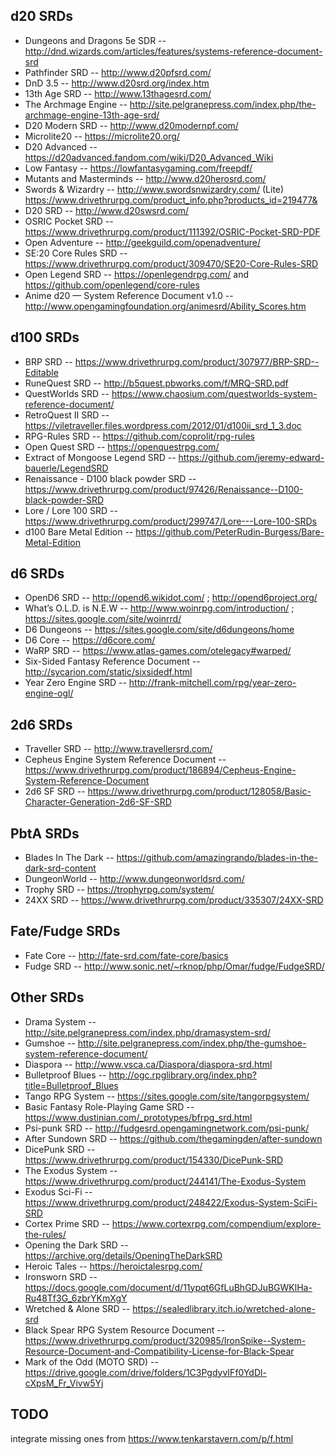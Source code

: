 ## d20 SRDs

* Dungeons and Dragons 5e SDR -- http://dnd.wizards.com/articles/features/systems-reference-document-srd
* Pathfinder SRD -- http://www.d20pfsrd.com/
* DnD 3.5 -- http://www.d20srd.org/index.htm
* 13th Age SRD -- http://www.13thagesrd.com/
* The Archmage Engine -- http://site.pelgranepress.com/index.php/the-archmage-engine-13th-age-srd/
* D20 Modern SRD -- http://www.d20modernpf.com/
* Microlite20 -- https://microlite20.org/
* D20 Advanced -- https://d20advanced.fandom.com/wiki/D20_Advanced_Wiki
* Low Fantasy -- https://lowfantasygaming.com/freepdf/
* Mutants and Masterminds -- http://www.d20herosrd.com/
* Swords & Wizardry -- http://www.swordsnwizardry.com/
  (Lite) https://www.drivethrurpg.com/product_info.php?products_id=219477&
* D20 SRD -- http://www.d20swsrd.com/
* OSRIC Pocket SRD -- https://www.drivethrurpg.com/product/111392/OSRIC-Pocket-SRD-PDF
* Open Adventure -- http://geekguild.com/openadventure/
* SE:20 Core Rules SRD -- https://www.drivethrurpg.com/product/309470/SE20-Core-Rules-SRD
* Open Legend SRD -- https://openlegendrpg.com/ and https://github.com/openlegend/core-rules
* Anime d20 — System Reference Document v1.0 -- http://www.opengamingfoundation.org/animesrd/Ability_Scores.htm

## d100 SRDs

* BRP SRD -- https://www.drivethrurpg.com/product/307977/BRP-SRD--Editable
* RuneQuest SRD -- http://b5quest.pbworks.com/f/MRQ-SRD.pdf
* QuestWorlds SRD -- https://www.chaosium.com/questworlds-system-reference-document/
* RetroQuest II SRD -- https://viletraveller.files.wordpress.com/2012/01/d100ii_srd_1_3.doc
* RPG-Rules SRD -- https://github.com/coprolit/rpg-rules
* Open Quest SRD -- https://openquestrpg.com/
* Extract of Mongoose Legend SRD -- https://github.com/jeremy-edward-bauerle/LegendSRD
* Renaissance - D100 black powder SRD -- https://www.drivethrurpg.com/product/97426/Renaissance--D100-black-powder-SRD
* Lore / Lore 100 SRD -- https://www.drivethrurpg.com/product/299747/Lore---Lore-100-SRDs
* d100 Bare Metal Edition -- https://github.com/PeterRudin-Burgess/Bare-Metal-Edition

## d6 SRDs

* OpenD6 SRD -- http://opend6.wikidot.com/ ; http://opend6project.org/
* What’s O.L.D. is N.E.W -- http://www.woinrpg.com/introduction/ ; https://sites.google.com/site/woinrrd/
* D6 Dungeons -- https://sites.google.com/site/d6dungeons/home
* D6 Core -- https://d6core.com/
* WaRP SRD -- https://www.atlas-games.com/otelegacy#warped/
* Six-Sided Fantasy Reference Document -- http://sycarion.com/static/sixsidedf.html
* Year Zero Engine SRD -- http://frank-mitchell.com/rpg/year-zero-engine-ogl/

## 2d6 SRDs

* Traveller SRD -- http://www.travellersrd.com/
* Cepheus Engine System Reference Document -- https://www.drivethrurpg.com/product/186894/Cepheus-Engine-System-Reference-Document
* 2d6 SF SRD -- https://www.drivethrurpg.com/product/128058/Basic-Character-Generation-2d6-SF-SRD

## PbtA SRDs

* Blades In The Dark -- https://github.com/amazingrando/blades-in-the-dark-srd-content
* DungeonWorld -- http://www.dungeonworldsrd.com/
* Trophy SRD -- https://trophyrpg.com/system/
* 24XX SRD -- https://www.drivethrurpg.com/product/335307/24XX-SRD

## Fate/Fudge SRDs

* Fate Core -- http://fate-srd.com/fate-core/basics
* Fudge SRD -- http://www.sonic.net/~rknop/php/Omar/fudge/FudgeSRD/

## Other SRDs

* Drama System -- http://site.pelgranepress.com/index.php/dramasystem-srd/
* Gumshoe -- http://site.pelgranepress.com/index.php/the-gumshoe-system-reference-document/
* Diaspora --  http://www.vsca.ca/Diaspora/diaspora-srd.html
* Bulletproof Blues -- http://ogc.rpglibrary.org/index.php?title=Bulletproof_Blues
* Tango RPG System -- https://sites.google.com/site/tangorpgsystem/
* Basic Fantasy Role-Playing Game SRD -- https://www.dustinian.com/_prototypes/bfrpg_srd.html
* Psi-punk SRD -- http://fudgesrd.opengamingnetwork.com/psi-punk/
* After Sundown SRD -- https://github.com/thegamingden/after-sundown
* DicePunk SRD -- https://www.drivethrurpg.com/product/154330/DicePunk-SRD
* The Exodus System -- https://www.drivethrurpg.com/product/244141/The-Exodus-System
* Exodus Sci-Fi -- https://www.drivethrurpg.com/product/248422/Exodus-System-SciFi-SRD
* Cortex Prime SRD -- https://www.cortexrpg.com/compendium/explore-the-rules/
* Opening the Dark SRD -- https://archive.org/details/OpeningTheDarkSRD
* Heroic Tales -- https://heroictalesrpg.com/
* Ironsworn SRD -- https://docs.google.com/document/d/11ypqt6GfLuBhGDJuBGWKlHa-Ru48Tf3G_6zbrYKmXgY
* Wretched & Alone SRD -- https://sealedlibrary.itch.io/wretched-alone-srd
* Black Spear RPG System Resource Document -- https://www.drivethrurpg.com/product/320985/IronSpike--System-Resource-Document-and-Compatibility-License-for-Black-Spear
* Mark of the Odd (MOTO SRD) -- https://drive.google.com/drive/folders/1C3PgdyvIFf0YdDl-cXpsM_Fr_Vivw5Yj

## TODO

integrate missing ones from https://www.tenkarstavern.com/p/f.html
